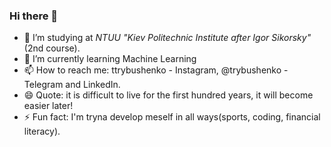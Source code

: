 ### Hi there 👋


- 🔭 I’m studying at *NTUU "Kiev Politechnic Institute after Igor Sikorsky"*(2nd course).
- 🌱 I’m currently learning Machine Learning
- 📫 How to reach me: ttrybushenko - Instagram, @trybushenko - Telegram and LinkedIn. 
- 😄 Quote: it is difficult to live for the first hundred years, it will become easier later!
- ⚡ Fun fact:  I'm tryna develop meself in all ways(sports, coding, financial literacy).
